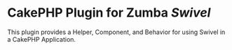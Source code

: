 # CakePHP Plugin for Zumba ***Swivel***

This plugin provides a Helper, Component, and Behavior for using Swivel in a CakePHP Application.
